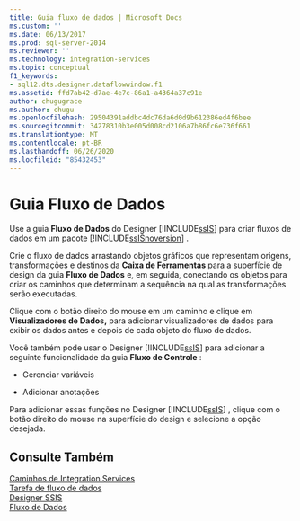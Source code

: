```yaml
---
title: Guia fluxo de dados | Microsoft Docs
ms.custom: ''
ms.date: 06/13/2017
ms.prod: sql-server-2014
ms.reviewer: ''
ms.technology: integration-services
ms.topic: conceptual
f1_keywords:
- sql12.dts.designer.dataflowwindow.f1
ms.assetid: ffd7ab42-d7ae-4e7c-86a1-a4364a37c91e
author: chugugrace
ms.author: chugu
ms.openlocfilehash: 29504391addbc4dc76da6d0d9b612386ed4f6bee
ms.sourcegitcommit: 34278310b3e005d008cd2106a7b86fc6e736f661
ms.translationtype: MT
ms.contentlocale: pt-BR
ms.lasthandoff: 06/26/2020
ms.locfileid: "85432453"
---
```

# <a name="data-flow-tab"></a>Guia Fluxo de Dados
  Use a guia **Fluxo de Dados** do Designer [!INCLUDE[ssIS](../includes/ssis-md.md)] para criar fluxos de dados em um pacote [!INCLUDE[ssISnoversion](../includes/ssisnoversion-md.md)] .  
  
 Crie o fluxo de dados arrastando objetos gráficos que representam origens, transformações e destinos da **Caixa de Ferramentas** para a superfície de design da guia **Fluxo de Dados** e, em seguida, conectando os objetos para criar os caminhos que determinam a sequência na qual as transformações serão executadas.  
  
 Clique com o botão direito do mouse em um caminho e clique em **Visualizadores de Dados,** para adicionar visualizadores de dados para exibir os dados antes e depois de cada objeto do fluxo de dados.  
  
 Você também pode usar o Designer [!INCLUDE[ssIS](../includes/ssis-md.md)] para adicionar a seguinte funcionalidade da guia **Fluxo de Controle** :  
  
-   Gerenciar variáveis  
  
-   Adicionar anotações  
  
 Para adicionar essas funções no Designer [!INCLUDE[ssIS](../includes/ssis-md.md)] , clique com o botão direito do mouse na superfície do design e selecione a opção desejada.  
  
## <a name="see-also"></a>Consulte Também  
 [Caminhos de Integration Services](data-flow/integration-services-paths.md)   
 [Tarefa de fluxo de dados](control-flow/data-flow-task.md)   
 [Designer SSIS](ssis-designer.md)   
 [Fluxo de Dados](data-flow/data-flow.md)  
  
  

